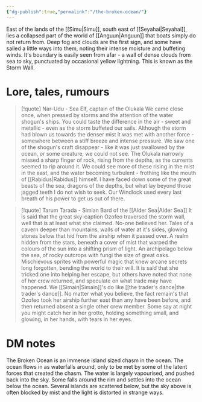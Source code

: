 ```yaml
---
{"dg-publish":true,"permalink":"/the-broken-ocean/"}
---
```




East of the lands of the [[Simu\|Simu]], south east of [[Seyahai\|Seyahai]], lies a collapsed part of the world of [[Anguun\|Anguun]] that boats simply do not return from. Deep fog and clouds are the first sign, and some have sailed a little ways into them, noting their intense moisture and buffeting winds. It's boundary is easily seen from afar - a wall of dense clouds from sea to sky, punctuated by occasional yellow lightning. This is known as the Storm Wall. 

# Lore, tales, rumours

> [!quote] Nar-Udu - Sea Elf, captain of the Olukala
> We came close once, when pressed by storms and the attention of the water shogun's ships. You could taste the difference in the air - sweet and metallic - even as the storm buffeted our sails. Although the storm had blown us towards the denser mist it was met with another force - somewhere between a stiff breeze and intense pressure. We saw one of the shogun's craft disappear - like it was just swallowed by the ocean, or some creature, we could not see. The Olukala narrowly missed a sharp finger of rock, rising from the depths, as the currents seemed to rip around it. We could see more of these rising in the mist in the east, and the water becoming turbulent - frothing like the mouth of [[Rabidus\|Rabidus]] himself. 
> I have faced down some of the great beasts of the sea, dragons of the depths, but what lay beyond those jagged teeth I do not wish to seek. Our Windlock used every last breath of his power to get us out of there. 

> [!quote] Tarum Tarada - Simian Bard of the [[Alder Sea\|Alder Sea]]
> It is said that the great sky-caption Ozofeo traversed the storm wall, well that is at least what she claimed. No-one believed her. Tales of a cavern deeper than mountains, walls of water at it's sides, glowing stones below that hid from the airship when it passed over. A realm hidden from the stars, beneath a cover of mist that warped the colours of the sun into a shifting prism of light. An archipelago below the sea, of rocky outcrops with fungi the size of great oaks. Mischievous sprites with powerful magic that knew arcane secrets long forgotten, bending the world to their will. 
> It is said that she tricked one into helping her escape, but others have noted that none of her crew returned, and speculate on what trade may have happened. We [[Simain\|Simain]]'s do like [[the trader's dance\|the trader's dance]]. No matter what you believe, the fact remain's that Ozofeo took her airship further east than any have been before, and then returned absent a single other crew member. Some say at night you might catch her in her grotto, holding something small, and glowing, in her hands, with tears in her eyes.  

# DM notes

The Broken Ocean is an immense island sized chasm in the ocean. The ocean flows in as waterfalls around, only to be met by some of the latent forces that created the chasm. The water is largely vapourised, and pushed back into the sky. Some falls around the rim and settles into the ocean below the ocean. Several islands are scattered below, but the sky above is often blocked by mist and the light is distorted in strange ways. 